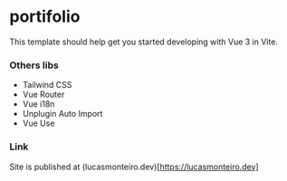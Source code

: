 # portifolio

This template should help get you started developing with Vue 3 in Vite.

### Others libs

- Tailwind CSS
- Vue Router
- Vue i18n
- Unplugin Auto Import
- Vue Use

### Link

Site is published at (lucasmonteiro.dev)[https://lucasmonteiro.dev]
